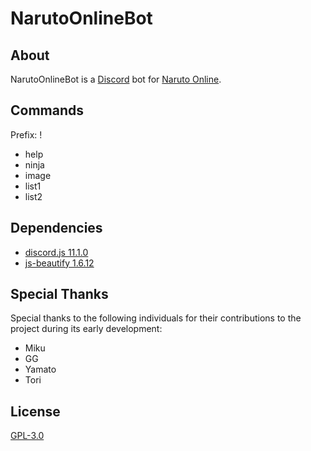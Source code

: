 # NarutoOnlineBot

## About
NarutoOnlineBot is a [Discord](https://discordapp.com/) bot for [Naruto Online](http://naruto.oasgames.com/en/).

## Commands
Prefix: !

- help
- ninja
- image
- list1
- list2

## Dependencies
- [discord.js 11.1.0](https://www.npmjs.com/package/discord.js)
- [js-beautify 1.6.12](https://www.npmjs.com/package/js-beautify)

## Special Thanks
Special thanks to the following individuals for their contributions to the project during its early development:
- Miku
- GG
- Yamato
- Tori

## License
[GPL-3.0](https://raw.githubusercontent.com/AisuRyuuko/NarutoOnlineBot/master/LICENSE)
